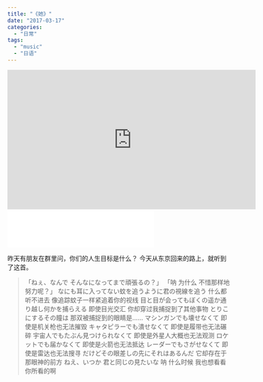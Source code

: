 ```yaml
---
title: "《她》"
date: "2017-03-17"
categories: 
  - "日常"
tags: 
  - "music"
  - "日语"
---
```


<iframe src="https://www.youtube.com/embed/av8jt4M3CuI" width="560" height="315" frameborder="0" allowfullscreen="allowfullscreen"></iframe>

 

<iframe src="//music.163.com/outchain/player?type=2&amp;id=22736708&amp;auto=0&amp;height=66" width="330" height="86" frameborder="no" marginwidth="0" marginheight="0"></iframe>

 昨天有朋友在群里问，你们的人生目标是什么？ 今天从东京回来的路上，就听到了这首。

> 「ねぇ、なんで そんなになってまで頑張るの？」 「呐 为什么 不惜那样地努力呢？」 なにも耳に入ってない蚊を追うように君の視線を追う 什么都听不进去 像追踪蚊子一样紧追着你的视线 目と目が会ってもぼくの遥か通り越し何かを捕らえる 即使目光交汇 你却穿过我捕捉到了其他事物 とりこにするその瞳は 那双被捕捉到的眼睛是…… マシンガンでも壊せなくて 即使是机关枪也无法摧毁 キャタピラーでも潰せなくて 即使是履带也无法碾碎 宇宙人でもたぶん見つけられなくて 即使是外星人大概也无法观测 ロケットでも届かなくて 即使是火箭也无法抵达 レーダーでもさがせなくて 即使是雷达也无法搜寻 だけどその眼差しの先にそれはあるんだ 它却存在于那眼神的前方 ねえ、いつか 君と同じの見たいな 呐 什么时候 我也想看看你所看的啊

